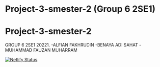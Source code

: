 # Project-3-smester-2 (Group 6 2SE1)
# Project-3-smester-2
GROUP 6 2SE1 20221.
-ALFIAN FAKHRUDIN
-BENAYA ADI SAHAT
-MUHAMMAD FAUZAN MUHARRAM

[![Netlify Status](https://api.netlify.com/api/v1/badges/b71a1137-4e4f-4cc1-aaab-07cd3bff3263/deploy-status)](https://app.netlify.com/sites/reliable-madeleine-0a7bf3/deploys)
